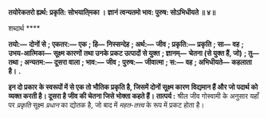 **तयोरेकतरो ह्यर्थ: प्रकृति: सोभयाति्मका ।** **ज्ञानं त्वन्यतमो भाव: पुरुष: सोऽभिधीयते ॥ ४॥** 

शब्दार्थ **** 

**तयो:—** **दोनों से** **; एकतर:—** **एक** **; हि—** **निस्सन्देह** **; अर्थ:—** **जीव** **; प्रकृति:—** **प्रकृति** **; सा—** **वह** **; उभय-आत्मिका—** **सूक्ष्म कारणों** **तथा उनके प्रकट उत्पादों से युक्त** **; ज्ञानम्—** **चेतना (से युक्त हैं, जो)** **; तु—** **तथा** **; अन्यतम:—** **दूसरा वाला** **; भाव:—** **जीव** **;** **पुरुष:—** **जीवात्मा** **; स:—** **वह** **; अभिधीयते—** **कहलाता है।** **.** 

**इन दो प्रकार के स्वरूपों में से एक तो भौतिक प्रकृति है, जिसमें दोनों सूक्ष्म कारण** **विद्यमान हैं और जो पदार्थ को व्यक्त करती है। दूसरा है जीव की चेतना जिसे भोक्ता कहते हैं।** **तात्पर्य :** श्रील जीव गोस्वामी के अनुसार यहाँ पर *प्रकृति* सूक्ष्म *प्रधान* का द्योतक है, जो बाद में *महत-तत्त्व* के रूप में प्रकट होता है।  